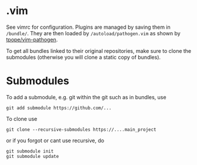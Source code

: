 # .vim
See vimrc for configuration.
Plugins are managed by saving them in `/bundle/`. 
They are then loaded by `/autoload/pathogen.vim` as shown by
[tpope/vim-pathogen](https://github.com/tpope/vim-pathogen).

To get all bundles linked to their original repositories, 
make sure to clone the submodules (otherwise you will clone a static copy of bundles).

# Submodules
To add a submodule, e.g. git within the git such as in bundles, use
```
git add submodule https://github.com/...
```
To clone use
```
git clone --recursive-submodules https://....main_project
```
or if you forgot or cant use recursive, do 
```
git submodule init
git submodule update
```

